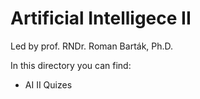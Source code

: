 # Artificial Intelligece II
Led by prof. RNDr. Roman Barták, Ph.D.

In this directory you can find:
 - AI II Quizes
